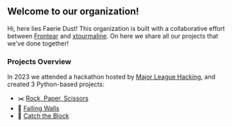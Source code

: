 ## Welcome to our organization!

Hi, here lies Faerie Dust! This organization is built with a collaborative effort between [Frontear](https://github.com/Frontear) and [xtourmaline](https://github.com/xtourmaline). On here we share all our projects that we've done together!

### Projects Overview

In 2023 we attended a hackathon hosted by [Major League Hacking](https://mlh.io), and created 3 Python-based projects:

- ✂️ [Rock, Paper, Scissors](https://github.com/Faerie-Dust/RPS)
- 🧱 [Falling Walls](https://github.com/Faerie-Dust/Walls)
- 🧺 [Catch the Block](https://github.com/Faerie-Dust/CatchTheBlock)
<!--
### Tech Stack

Our usual code editors:
<p align="left">
    <img width=50 height=50 src="https://raw.githubusercontent.com/devicons/devicon/master/icons/vim/vim-original.svg" />
    <img width=50 height=50 src="https://raw.githubusercontent.com/devicons/devicon/master/icons/vscode/vscode-original.svg" />
</p>

Our preferred OS:
<p align="left">
    <img width=50 height=50 src="https://raw.githubusercontent.com/devicons/devicon/master/icons/apple/apple-original.svg" />
    <img width=50 height=50 src="https://raw.githubusercontent.com/devicons/devicon/master/icons/linux/linux-original.svg" />
</p>

Our coding languages:
<p align="left">
    <img width=50 height=50 src="https://raw.githubusercontent.com/devicons/devicon/master/icons/arduino/arduino-original.svg" />
    <img width="50" height="50" src="https://raw.githubusercontent.com/devicons/devicon/master/icons/bash/bash-original.svg" />
    <img width=50 height=50 src="https://raw.githubusercontent.com/devicons/devicon/master/icons/c/c-original.svg" />
    <img width=50 height=50 src="https://raw.githubusercontent.com/devicons/devicon/master/icons/cplusplus/cplusplus-original.svg" />
    <img width=50 height=50 src="https://raw.githubusercontent.com/devicons/devicon/master/icons/csharp/csharp-original.svg" />
    <img width=50 height=50 src="https://raw.githubusercontent.com/devicons/devicon/master/icons/css3/css3-original.svg" />
    <img width=50 height=50 src="https://raw.githubusercontent.com/devicons/devicon/master/icons/html5/html5-original.svg" />
    <img width=50 height=50 src="https://raw.githubusercontent.com/devicons/devicon/master/icons/java/java-original.svg" />
    <img width=50 height=50 src="https://raw.githubusercontent.com/devicons/devicon/master/icons/javascript/javascript-original.svg" />
    <img width=50 height=50 src="https://raw.githubusercontent.com/devicons/devicon/master/icons/python/python-original.svg" />
    <img width=50 height=50 src="https://raw.githubusercontent.com/devicons/devicon/master/icons/rust/rust-plain.svg" />
    <img width=50 height=50 src="https://raw.githubusercontent.com/devicons/devicon/master/icons/sass/sass-original.svg" />
    <img width=50 height=50 src="https://raw.githubusercontent.com/devicons/devicon/master/icons/typescript/typescript-original.svg" />
</p>
-->
